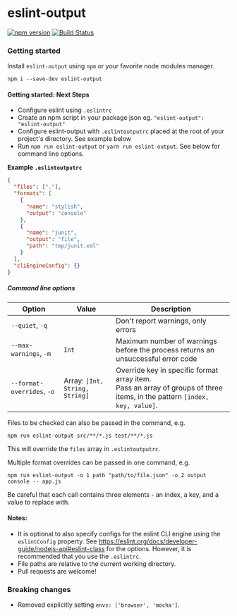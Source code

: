 # eslint-output

[![npm version](https://badge.fury.io/js/eslint-output.svg)](https://badge.fury.io/js/eslint-output)
[![Build Status](https://travis-ci.org/lwhiteley/eslint-output.svg?branch=master)](https://travis-ci.org/lwhiteley/eslint-output)

### Getting started

Install `eslint-output` using `npm` or your favorite node modules manager.

```shell
npm i --save-dev eslint-output
```

#### Getting started: Next Steps

- Configure eslint using `.eslintrc`
- Create an npm script in your package json eg. `"eslint-output": "eslint-output"`
- Configure eslint-output with `.eslintoutputrc` placed at the root of your project's directory. See example below
- Run `npm run eslint-output` or `yarn run eslint-output`. See below for command line options.

**Example `.eslintoutputrc`**

```json
{
  "files": ["."],
  "formats": [
    {
      "name": "stylish",
      "output": "console"
    },
    {
      "name": "junit",
      "output": "file",
      "path": "tmp/junit.xml"
    }
  ],
  "cliEngineConfig": {}
}
```

##### Command line options

| Option                     | Value                          | Description                                                                                                                    |
| -------------------------- | ------------------------------ | ------------------------------------------------------------------------------------------------------------------------------ |
| `--quiet`, `-q`            |                                | Don't report warnings, only errors                                                                                             |
| `--max-warnings`, `-m`     | `Int`                          | Maximum number of warnings before the process returns an unsuccessful error code                                               |
| `--format-overrides`, `-o` | Array: `[Int, String, String]` | Override key in specific format array item.<br />Pass an array of groups of three items, in the pattern `[index, key, value]`. |

Files to be checked can also be passed in the command, e.g.

```shell
npm run eslint-output src/**/*.js test/**/*.js
```

This will override the `files` array in `.eslintoutputrc`.

Multiple format overrides can be passed in one command, e.g.

```shell
npm run eslint-output -o 1 path "path/to/file.json" -o 2 output console -- app.js
```

Be careful that each call contains three elements - an index, a key, and a value to replace with.

#### Notes:

- It is optional to also specify configs for the eslint CLI engine using the `eslintConfig` property. See https://eslint.org/docs/developer-guide/nodejs-api#eslint-class for the options. However, it is recommended that you use the `.eslintrc`.
- File paths are relative to the current working directory.
- Pull requests are welcome!

### Breaking changes

- Removed explicitly setting `envs: ['browser', 'mocha']`.
